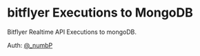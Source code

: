 # bitflyer Executions to MongoDB


Bitflyer Realtime API Executions to mongoDB.


Auth: [@_numbP](https://twitte.com/_numbP)